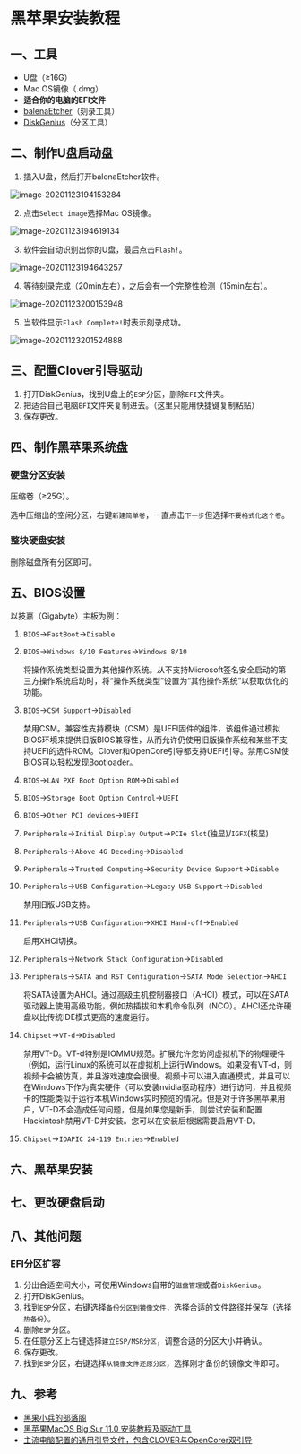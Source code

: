 # 黑苹果安装教程


<!--more-->

## 一、工具

- U盘（≥16G）
- Mac OS镜像（.dmg）
- **适合你的电脑的EFI文件**
- [balenaEtcher](https://www.balena.io/etcher/)（刻录工具）
- [DiskGenius](https://www.diskgenius.cn/)（分区工具）

## 二、制作U盘启动盘

1. 插入U盘，然后打开balenaEtcher软件。

![image-20201123194153284](hackintosh-install-tutorial.assets/image-20201123194153284.png)

2. 点击`Select image`选择Mac OS镜像。

![image-20201123194619134](hackintosh-install-tutorial.assets/image-20201123194619134.png)

3. 软件会自动识别出你的U盘，最后点击`Flash!`。

![image-20201123194643257](hackintosh-install-tutorial.assets/image-20201123194643257.png)

4. 等待刻录完成（20min左右），之后会有一个完整性检测（15min左右）。

![image-20201123200153948](hackintosh-install-tutorial.assets/image-20201123200153948.png)

5. 当软件显示`Flash Complete!`时表示刻录成功。

![image-20201123201524888](hackintosh-install-tutorial.assets/image-20201123201524888.png)

## 三、配置Clover引导驱动

1. 打开DiskGenius，找到U盘上的`ESP`分区，删除`EFI`文件夹。
2. 把适合自己电脑`EFI`文件夹复制进去。（这里只能用快捷键复制粘贴）
3. 保存更改。

## 四、制作黑苹果系统盘

### 硬盘分区安装

压缩卷（≥25G）。

选中压缩出的空闲分区，右键`新建简单卷`，一直点击`下一步`但选择`不要格式化这个卷`。

### 整块硬盘安装

删除磁盘所有分区即可。

## 五、BIOS设置

以技嘉（Gigabyte）主板为例：

1. `BIOS`->`FastBoot`->`Disable`

2. `BIOS`->`Windows 8/10 Features`->`Windows 8/10`

   将操作系统类型设置为其他操作系统。从不支持Microsoft签名安全启动的第三方操作系统启动时，将“操作系统类型”设置为“其他操作系统”以获取优化的功能。

3. `BIOS`->`CSM Support`->`Disabled`

   禁用CSM。兼容性支持模块（CSM）是UEFI固件的组件，该组件通过模拟BIOS环境来提供旧版BIOS兼容性，从而允许仍使用旧版操作系统和某些不支持UEFI的选件ROM。Clover和OpenCore引导都支持UEFI引导。禁用CSM使BIOS可以轻松发现Bootloader。

4. `BIOS`->`LAN PXE Boot Option ROM`->`Disabled`

5. `BIOS`->`Storage Boot Option Control`->`UEFI`

6. `BIOS`->`Other PCI devices`->`UEFI`

7. `Peripherals`->`Initial Display Output`->`PCIe Slot`(独显)/`IGFX`(核显)

8. `Peripherals`->`Above 4G Decoding`->`Disabled`

9. `Peripherals`->`Trusted Computing`->`Security Device Support`->`Disable`

10. `Peripherals`->`USB Configuration`->`Legacy USB Support`->`Disabled`

    禁用旧版USB支持。

11. `Peripherals`->`USB Configuration`->`XHCI Hand-off`->`Enabled`

    启用XHCI切换。

12. `Peripherals`->`Network Stack Configuration`->`Disabled`

13. `Peripherals`->`SATA and RST Configuration`->`SATA Mode Selection`->`AHCI`

    将SATA设置为AHCI。通过高级主机控制器接口（AHCI）模式，可以在SATA驱动器上使用高级功能，例如热插拔和本机命令队列（NCQ）。AHCI还允许硬盘以比传统IDE模式更高的速度运行。

14. `Chipset`->`VT-d`->`Disabled`

    禁用VT-D。VT-d特别是IOMMU规范。扩展允许您访问虚拟机下的物理硬件（例如，运行Linux的系统可以在虚拟机上运行Windows。如果没有VT-d，则视频卡会被仿真，并且游戏速度会很慢。视频卡可以进入直通模式，并且可以在Windows下作为真实硬件（可以安装nvidia驱动程序）进行访问，并且视频卡的性能类似于运行本机Windows实时预览的情况。但是对于许多黑苹果用户，VT-D不会造成任何问题，但是如果您是新手，则尝试安装和配置Hackintosh禁用VT-D并安装。您可以在安装后根据需要启用VT-D。

15. `Chipset`->`IOAPIC 24-119 Entries`->`Enabled`



## 六、黑苹果安装

## 七、更改硬盘启动

## 八、其他问题

### EFI分区扩容

1. 分出合适空间大小，可使用Windows自带的`磁盘管理`或者`DiskGenius`。
2. 打开DiskGenius。
3. 找到`ESP`分区，右键选择`备份分区到镜像文件`，选择合适的文件路径并保存（选择`热备份`）。
4. 删除`ESP`分区。
5. 在任意分区上右键选择`建立ESP/MSR分区`，调整合适的分区大小并确认。
6. 保存更改。
7. 找到`ESP`分区，右键选择`从镜像文件还原分区`，选择刚才备份的镜像文件即可。

## 九、参考

- [黑果小兵的部落阁](https://blog.daliansky.net/)
- [黑苹果MacOS Big Sur 11.0 安装教程及驱动工具](https://blog.csdn.net/qq_28735663/article/details/107149730)
- [主流电脑配置的通用引导文件，包含CLOVER与OpenCorer双引导](https://blog.csdn.net/qq_28735663/article/details/109062067)

